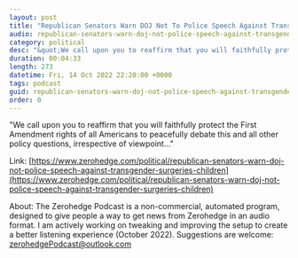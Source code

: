 ```yaml
---
layout: post
title: "Republican Senators Warn DOJ Not To Police Speech Against Transgender Surgeries On Children"
audio: republican-senators-warn-doj-not-police-speech-against-transgender-surgeries-children-0
category: political
desc: "&quot;We call upon you to reaffirm that you will faithfully protect the First Amendment rights of all Americans to peacefully debate this and all other policy questions, irrespective of viewpoint...&quot;"
duration: 00:04:33
length: 273
datetime: Fri, 14 Oct 2022 22:20:00 +0000
tags: podcast
guid: republican-senators-warn-doj-not-police-speech-against-transgender-surgeries-children-0
order: 0
---
```

&quot;We call upon you to reaffirm that you will faithfully protect the First Amendment rights of all Americans to peacefully debate this and all other policy questions, irrespective of viewpoint...&quot;

Link: [https://www.zerohedge.com/political/republican-senators-warn-doj-not-police-speech-against-transgender-surgeries-children](https://www.zerohedge.com/political/republican-senators-warn-doj-not-police-speech-against-transgender-surgeries-children)

About: The Zerohedge Podcast is a non-commercial, automated program, designed to give people a way to get news from Zerohedge in an audio format.  I am actively working on tweaking and improving the setup to create a better listening experience (October 2022).  Suggestions are welcome: [zerohedgePodcast@outlook.com](mailto:zerohedgePodcast@outlook.com)